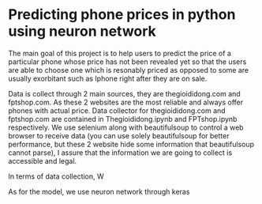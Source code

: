 # Predicting phone prices in python using neuron network
The main goal of this project is to help users to predict the price of a particular phone whose price has not been revealed yet so that the users are able to choose one which is resonably priced as opposed to some are usually exorbitant such as Iphone right after they are on sale.

Data is collect through 2 main sources, they are thegioididong.com and fptshop.com. As these 2 websites are the most reliable and always offer phones with actual price. Data collector for thegioididong.com and fptshop.com are contained in Thegioididong.ipynb and FPTshop.ipynb respectively. We use selenium along with beautifulsoup to control a web browser to receive data (you can use solely beautifulsoup for better performance, but these 2 website hide some information that beautifulsoup cannot parse), I assure that the information we are going to collect is accessible and legal.

In terms of data collection, W

As for the model, we use neuron network through keras
